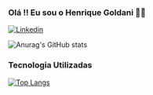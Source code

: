 ### Olá !! Eu sou o Henrique Goldani 🤘🖤

[![Linkedin](https://img.shields.io/badge/LinkedIn-0077B5?style=for-the-badge&logo=linkedin&logoColor=white)](https://www.linkedin.com/in/henrique-goldani/)

![Anurag's GitHub stats](https://github-readme-stats.vercel.app/api?username=henriquegoldani&show_icons=true&theme=clear)

### Tecnologia Utilizadas

[![Top Langs](https://github-readme-stats.vercel.app/api/top-langs/?username=henriquegoldani)](https://github.com/henriquegoldani/github-readme-stats)
